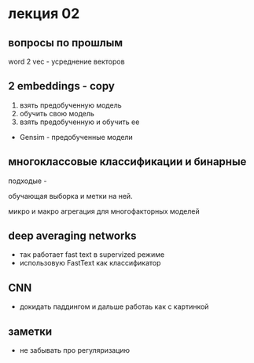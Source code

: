 # лекция 02

## вопросы по прошлым

word 2 vec  - усреднение векторов

## 2 embeddings - copy

1. взять предобученную модель
2. обучить свою модель
3. взять предобученную и обучить ее

* Gensim - предобученные модели

## многоклассовые классификации и бинарные

подходые -

обучающая выборка и метки на ней.

микро и макро агрегация для многофакторных моделей

## deep averaging networks

* так работает fast text в supervized режиме
* использовую FastText как классификатор

## CNN

* докидать паддингом и дальше работаь как с картинкой

## заметки

* не забывать про регуляризацию
